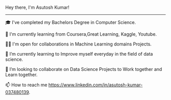 Hey there, I'm Asutosh Kumar!
______________________________________
🎓 I've completed my Bachelors Degree in Computer Science.

🌱 I'm currently learning from Coursera,Great Learning, Kaggle, Youtube.

🤝🏻 I'm open for collaborations in Machine Learning domains Projects.

🌱 I’m currently learning to Improve myself everyday in the field of data science.

💞️ I’m looking to collaborate on Data Science Projects to Work together and Learn together.

📫 How to reach me https://www.linkedin.com/in/asutosh-kumar-037480139.

<!---
Ashu674/Ashu674 is a ✨ special ✨ repository because its `README.md` (this file) appears on your GitHub profile.
You can click the Preview link to take a look at your changes.
--->
